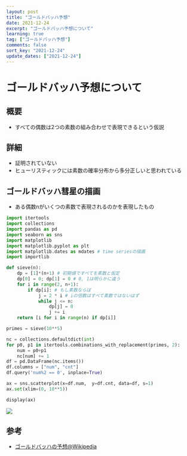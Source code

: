 ```yaml
---
layout: post
title: "ゴールドバッハ予想"
date: 2021-12-24
excerpt: "ゴールドバッハ予想について"
learning: true
tag: ["ゴールドバッハ予想"]
comments: false
sort_key: "2021-12-24"
update_dates: ["2021-12-24"]
---
```


# ゴールドバッハ予想について

## 概要
 - すべての偶数は2つの素数の組み合わせで表現できるという仮説

## 詳細
 - 証明されていない
 - ヒューリスティックには素数の確率分布から多分正しいと思われている

## ゴールドバッハ彗星の描画
 - ある偶数nがいくつの素数で表現されるのかを表現したもの

```python
import itertools
import collections
import pandas as pd
import seaborn as sns
import matplotlib
import matplotlib.pyplot as plt
import matplotlib.dates as mdates # time seriesの描画
import importlib

def sieve(n):
    dp = [1]*(n+1) # 初期値ですべてを素数と仮定
    dp[0] = 0; dp[1] = 0 # 0, 1は明らかに違う
    for i in range(2, n+1):
        if dp[i]: # もし素数ならば
            j = 2 * i # iの倍数はすべて素数ではないはず
            while j <= n:
                dp[j] = 0
                j += i
    return [i for i in range(n) if dp[i]]

primes = sieve(10**5)

nc = collections.defaultdict(int)
for p0, p1 in itertools.combinations_with_replacement(primes, 2):
    num = p0+p1
    nc[num] += 1
df = pd.DataFrame(nc.items())
df.columns = ["num", "cnt"]
df.query('num%2 == 0', inplace=True)

ax = sns.scatterplot(x=df.num,  y=df.cnt, data=df, s=1)
ax.set(xlim=(0, 10**5))

display(ax)
```

<div>
  <img src="https://user-images.githubusercontent.com/4949982/147348711-824d0b08-8e67-48f6-beb5-da8fbd98130e.png">
</div>

## 参考
 - [ゴールドバッハの予想@Wikipedia](https://ja.wikipedia.org/wiki/%E3%82%B4%E3%83%BC%E3%83%AB%E3%83%89%E3%83%90%E3%83%83%E3%83%8F%E3%81%AE%E4%BA%88%E6%83%B3)
